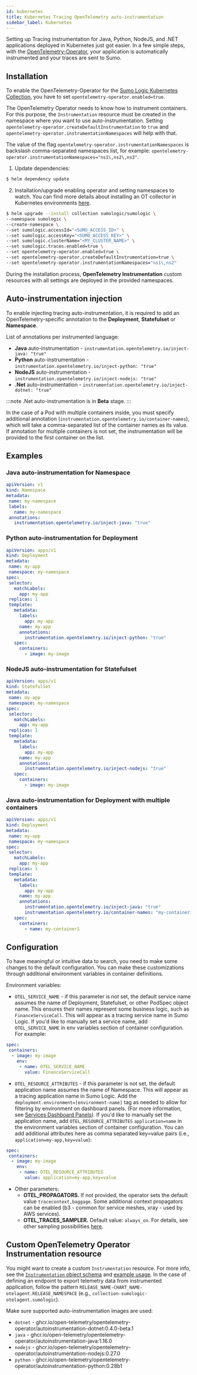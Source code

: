 ```yaml
---
id: kubernetes
title: Kubernetes Tracing OpenTelemetry auto-instrumentation
sidebar_label: Kubernetes
---
```


Setting up Tracing instrumentation for Java, Python, NodeJS, and .NET applications deployed in Kubernetes just got easier. In a few simple steps, with the [OpenTelemetry-Operator](https://github.com/open-telemetry/opentelemetry-helm-charts/tree/main/charts/opentelemetry-operator), your application is automatically instrumented and your traces are sent to Sumo.

## Installation

To enable the OpenTelemetry-Operator for the [Sumo Logic Kubernetes Collection](https://github.com/SumoLogic/sumologic-kubernetes-collection#sumologic-kubernetes-collection), you have to set `opentelemetry-operator.enabled=true`.

The OpenTelemetry Operator needs to know how to instrument containers. For this purpose, the `Instrumentation` resource must be created in the namespace where you want to use auto-instrumentation. Setting `opentelemetry-operator.createDefaultInstrumentation` to `true` and `opentelemetry-operator.instrumentationNamespaces` will help with that.

The value of the flag `opentelemetry-operator.instrumentationNamespaces` is backslash comma-separated namespaces list, for example: `opentelemetry-operator.instrumentationNamespaces="ns1\,ns2\,ns3"`.

1. Update dependencies:
 ```bash
 $ helm dependency update
 ```
2. Installation/upgrade enabling operator and setting namespaces to watch. You can find more details about installing an OT collector in Kubernetes environments [here](/docs/apm/traces/get-started-transaction-tracing/set-up-traces-collection-for-kubernetes-environments).
 ```bash
 $ helm upgrade --install collection sumologic/sumologic \
 --namespace sumologic \
 --create-namespace \
 --set sumologic.accessId="<SUMO_ACCESS_ID>" \
 --set sumologic.accessKey="<SUMO_ACCESS_KEY>" \
 --set sumologic.clusterName="<MY_CLUSTER_NAME>" \
 --set sumologic.traces.enabled=true \
 --set opentelemetry-operator.enabled=true \
 --set opentelemetry-operator.createDefaultInstrumentation=true \
 --set opentelemetry-operator.instrumentationNamespaces="ns1\,ns2"
 ```

During the installation process, **OpenTelemetry Instrumentation** custom resources with all settings are deployed in the provided namespaces.


## Auto-instrumentation injection

To enable injecting tracing auto-instrumentation, it is required to add an OpenTelemetry-specific annotation to the **Deployment**, **Statefulset** or **Namespace**.

List of annotations per instrumented language:

* **Java** auto-instrumentation - `instrumentation.opentelemetry.io/inject-java: "true"`
* **Python** auto-instrumentation - `instrumentation.opentelemetry.io/inject-python: "true"`
* **NodeJS** auto-instrumentation - `instrumentation.opentelemetry.io/inject-nodejs: "true"`
* **.Net** auto-instrumentation - `instrumentation.opentelemetry.io/inject-dotnet: "true"`

:::note
.Net auto-instrumentation is in **Beta** stage.
:::

In the case of a Pod with multiple containers inside, you must specify additional annotation (`instrumentation.opentelemetry.io/container-names`), which will take a comma-separated list of the container names as its value. If annotation for multiple containers is not set, the instrumentation will be provided to the first container on the list.

## Examples

### Java auto-instrumentation for Namespace

```yml
apiVersion: v1
kind: Namespace
metadata:
 name: my-namespace
 labels:
   name: my-namespace
 annotations:
   instrumentation.opentelemetry.io/inject-java: "true"
```

### Python auto-instrumentation for Deployment

```yml
apiVersion: apps/v1
kind: Deployment
metadata:
 name: my-app
 namespace: my-namespace
spec:
 selector:
   matchLabels:
     app: my-app
 replicas: 1
 template:
   metadata:
     labels:
       app: my-app
     name: my-app
     annotations:
       instrumentation.opentelemetry.io/inject-python: "true"
   spec:
     containers:
       - image: my-image
```

### NodeJS auto-instrumentation for Statefulset

```yaml
apiVersion: apps/v1
kind: StatefulSet
metadata:
 name: my-app
 namespace: my-namespace
spec:
 selector:
   matchLabels:
     app: my-app
 replicas: 1
 template:
   metadata:
     labels:
       app: my-app
     name: my-app
     annotations:
       instrumentation.opentelemetry.io/inject-nodejs: "true"
   spec:
     containers:
       - image: my-image
```



### Java auto-instrumentation for Deployment with multiple containers

```yaml
apiVersion: apps/v1
kind: Deployment
metadata:
 name: my-app
 namespace: my-namespace
spec:
 selector:
   matchLabels:
     app: my-app
 replicas: 1
 template:
   metadata:
     labels:
       app: my-app
     name: my-app
     annotations:
       instrumentation.opentelemetry.io/inject-java: "true"
       instrumentation.opentelemetry.io/container-names: "my-container1,my-container2"
   spec:
     containers:
       - name: my-container1
```

## Configuration

To have meaningful or intuitive data to search, you need to make some changes to the default configuration. You can make these customizations through additional environment variables in container definitions.

Environment variables:
* `OTEL_SERVICE_NAME` - if this parameter is not set, the default service name assumes the name of Deployment, Statefulset, or other PodSpec object name. This ensures their names represent some business logic, such as `FinanceServiceCall`. This will appear as a tracing service name in Sumo Logic. If you'd like to manually set a service name, add `OTEL_SERVICE_NAME` in env variables section of container configuration. For example:  
 ```yaml
 spec:
  containers:
   - image: my-image
     env:
      - name: OTEL_SERVICE_NAME
        value: FinanceServiceCall
 ```
* `OTEL_RESOURCE_ATTRIBUTES` - if this parameter is not set, the default application name assumes the name of Namespace. This will appear as a tracing application name in Sumo Logic. Add the `deployment.environment=[environment-name]` tag as needed to allow for filtering by environment on dashboard panels. (For more information, see [Services Dashboard Panels](/docs/apm/traces/services-list-map#services-dashboard-panels)). If you'd like to manually set the application name, add  `OTEL_RESOURCE_ATTRIBUTES` `application=name` in the environment variables section of container configuration. You can add additional attributes here as comma separated key=value pairs (i.e., `application=my-app,key=value`):
 ```yaml
 spec:
  containers:
   - image: my-image
     env:
      - name: OTEL_RESOURCE_ATTRIBUTES
        value: application=my-app,key=value
 ```
* Other parameters:
    * **OTEL_PROPAGATORS.** If not provided, the operator sets the default value `tracecontext,baggage`. Some additional context propagators can be enabled (b3 - common for service meshes, xray - used by AWS services).
    * **OTEL_TRACES_SAMPLER.** Default value: `always_on`. For details, see other sampling possibilities [here](https://github.com/open-telemetry/opentelemetry-specification/blob/main/specification/trace/sdk.md#Sampling).


## Custom OpenTelemetry Operator Instrumentation resource

You might want to create a custom `Instrumentation` resource. For more info, see the [`Instrumentation` object schema](https://github.com/open-telemetry/opentelemetry-operator/blob/v0.63.1/apis/v1alpha1/instrumentation_types.go) and [example usage](https://github.com/open-telemetry/opentelemetry-operator/tree/v0.63.1#opentelemetry-auto-instrumentation-injection).
In the case of defining an endpoint to export telemetry data from instrumented application, follow the pattern `RELEASE_NAME-CHART_NAME-otelagent.RELEASE_NAMESPACE` (e.g., `collection-sumologic-otelagent.sumologic`).

Make sure supported auto-instrumentation images are used:
* `dotnet` - ghcr.io/open-telemetry/opentelemetry-operator/autoinstrumentation-dotnet:0.4.0-beta.1
* `java` - ghcr.io/open-telemetry/opentelemetry-operator/autoinstrumentation-java:1.16.0
* `nodejs` - ghcr.io/open-telemetry/opentelemetry-operator/autoinstrumentation-nodejs:0.27.0
* `python` - ghcr.io/open-telemetry/opentelemetry-operator/autoinstrumentation-python:0.28b1

